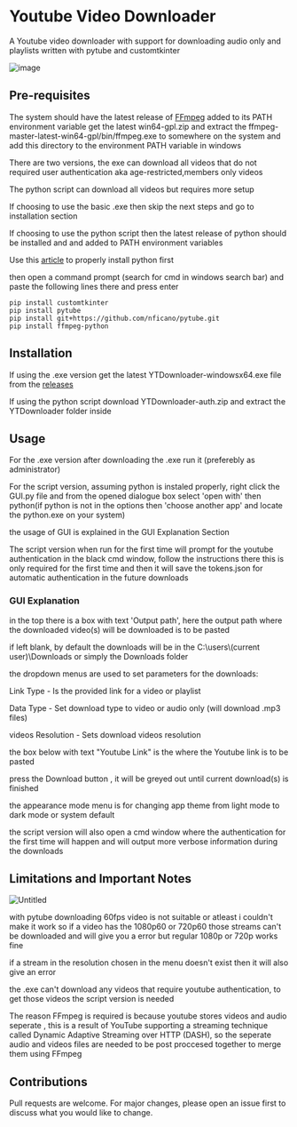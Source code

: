 # Youtube Video Downloader
A Youtube video downloader with support for downloading audio only and playlists written with pytube and customtkinter

![image](https://github.com/SouravDutta2206/Youtube-Downloader/assets/140536178/a0cd2b2e-7b9b-4023-94d7-65b6cb1f1756)



## Pre-requisites
The system should have the latest release of [FFmpeg](https://github.com/BtbN/FFmpeg-Builds/releases) added to its PATH environment variable
get the latest win64-gpl.zip and extract the ffmpeg-master-latest-win64-gpl/bin/ffmpeg.exe to somewhere on the system and add this directory to the environment PATH variable in windows

There are two versions, the exe can download all videos that do not required user authentication aka age-restricted,members only videos 

The python script can download all videos but requires more setup

If choosing to use the basic .exe then skip the next steps and go to installation section

If choosing to use the python script then the latest release of python should be installed and and added to PATH environment variables 

Use this [article](https://www.geeksforgeeks.org/how-to-install-python-on-windows/) to properly install python first

then open a command prompt (search for cmd in windows search bar) and paste the following lines there and press enter
```
pip install customtkinter
pip install pytube
pip install git+https://github.com/nficano/pytube.git
pip install ffmpeg-python
```

## Installation
If using the .exe version get the latest YTDownloader-windowsx64.exe file from the [releases](https://github.com/SouravDutta2206/Youtube-Downloader/releases/) 

If using the python script download YTDownloader-auth.zip and extract the YTDownloader folder inside

## Usage 
For the .exe version after downloading the .exe run it (preferebly as administrator)

For the script version, assuming python is instaled properly, right click the GUI.py file and from the opened dialogue box select 'open with' then python(if python is not in the options then 'choose another app' and locate the python.exe on your system) 

the usage of GUI is explained in the GUI Explanation Section

The script version when run for the first time will prompt for the youtube authentication in the black cmd window, follow the instructions there
this is only required for the first time and then it will save the tokens.json for automatic authentication in the future downloads

### GUI Explanation
in the top there is a box with text 'Output path', here the output path where the downloaded video(s) will be downloaded is to be pasted

if left blank, by default the downloads will be in the C:\\users\\(current user)\Downloads or simply the Downloads folder

the dropdown menus are used to set parameters for the downloads:

Link Type - Is the provided link for a video or playlist 

Data Type - Set download type to video or audio only (will download .mp3 files)

videos Resolution - Sets download videos resolution 

the box below with text "Youtube Link" is the where the Youtube link is to be pasted 

press the Download button , it will be greyed out until current download(s) is finished

the appearance mode menu is for changing app theme from light mode to dark mode or system default

the script version will also open a cmd window where the authentication for the first time will happen and will output more verbose information during the downloads

## Limitations and Important Notes

![Untitled](https://github.com/SouravDutta2206/Youtube-Downloader/assets/140536178/2e8d6bcf-c81e-4ca8-945a-47b3446d4381)

with pytube downloading 60fps video is not suitable or atleast i couldn't make it work so if a video has the 1080p60 or 720p60 those streams can't be downloaded and will give you a error but regular 1080p or 720p works fine

if a stream in the resolution chosen in the menu doesn't exist then it will also give an error

the .exe can't download any videos that require youtube authentication, to get those videos the script version is needed

The reason FFmpeg is required is because youtube stores videos and audio seperate , this is a result of YouTube supporting a streaming technique called Dynamic Adaptive Streaming over HTTP (DASH), so the seperate audio and videos files are needed to be post proccesed together to merge them using FFmpeg

## Contributions

Pull requests are welcome. For major changes, please open an issue first to discuss what you would like to change.





